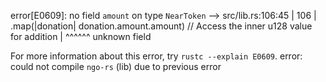error[E0609]: no field `amount` on type `NearToken`
   --> src/lib.rs:106:45
    |
106 |             .map(|donation| donation.amount.amount) // Access the inner u128 value for addition
    |                                             ^^^^^^ unknown field

For more information about this error, try `rustc --explain E0609`.
error: could not compile `ngo-rs` (lib) due to previous error
